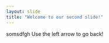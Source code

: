 ```yaml
---
layout: slide
title: "Welcome to our second slide!"
---
```

somsdfgh
Use the left arrow to go back!
